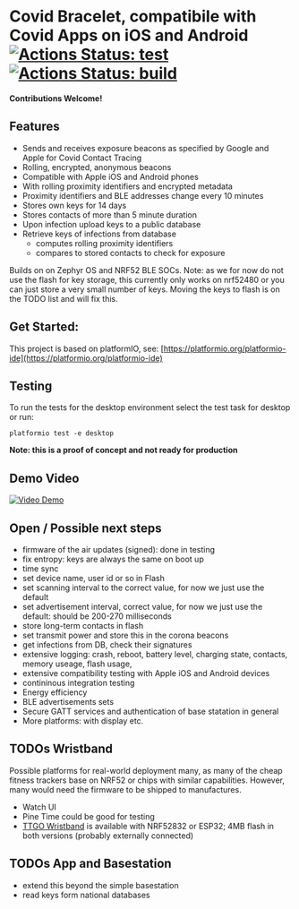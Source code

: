 # Covid Bracelet, compatibile with Covid Apps on iOS and Android [![Actions Status: test](https://github.com/CovidBraceletPrj/CovidBracelet/workflows/test/badge.svg)](https://github.com/CovidBraceletPrj/CovidBracelet/actions) [![Actions Status: build](https://github.com/CovidBraceletPrj/CovidBracelet/workflows/build/badge.svg)](https://github.com/CovidBraceletPrj/CovidBracelet/actions)


**Contributions Welcome!** 



## Features
*  Sends and receives exposure beacons as specified by Google and Apple for Covid Contact Tracing
  * Rolling, encrypted, anonymous beacons 
  * Compatible with Apple iOS and Android phones
  * With rolling proximity identifiers and encrypted metadata
  * Proximity identifiers and BLE addresses change every 10 minutes
* Stores own keys for 14 days
* Stores contacts of more than 5 minute duration
* Upon infection upload keys to a public database
* Retrieve keys of infections from database
  * computes rolling proximity identifiers 
  * compares to stored contacts to check for exposure 

Builds on on Zephyr OS and NRF52 BLE SOCs. Note: as we for now do not use the flash for key storage, this currently only works on nrf52480 or you can just store a very small number of keys. Moving the keys to flash is on the TODO list and will fix this. 

## Get Started:
This project is based on platformIO, see:  [https://platformio.org/platformio-ide](https://platformio.org/platformio-ide)

## Testing
To run the tests for the desktop environment select the test task for desktop or run:
```
platformio test -e desktop
```

**Note: this is a proof of concept and not ready for production**

## Demo Video

[![Video Demo](https://img.youtube.com/vi/tYGsFJC3LtE/0.jpg)](https://youtu.be/tYGsFJC3LtE)

## Open / Possible next steps
* firmware of the air updates (signed): done in testing
* fix entropy: keys are always the same on boot up
* time sync
* set device name, user id or so in Flash
* set scanning interval to the correct value, for now we just use the default
* set advertisement interval, correct value, for now we just use the default: should be 200-270 milliseconds
* store long-term contacts in flash
* set transmit power and store this in the corona beacons
* get infections from DB, check their signatures
* extensive logging: crash, reboot, battery level, charging state, contacts, memory useage, flash usage, 
* extensive compatibility testing with Apple iOS and Android devices
* contininous integration testing
* Energy efficiency
* BLE advertisements sets
* Secure GATT services and authentication of base statation in general
* More platforms: with display etc.

## TODOs Wristband
Possible platforms for real-world deployment many, as many of the cheap fitness trackers base on NRF52 or chips with similar capabilities.
However, many would need the firmware to be shipped to manufactures.
* Watch UI
* Pine Time could be good for testing
* [TTGO Wristband](https://de.aliexpress.com/item/4000527495064.html?spm=a2g0x.12010615.8148356.63.692d7594QlzyDp) is available with NRF52832 or ESP32; 4MB flash in both versions (probably externally connected)

## TODOs App and Basestation
* extend this beyond the simple basestation
* read keys form national databases
